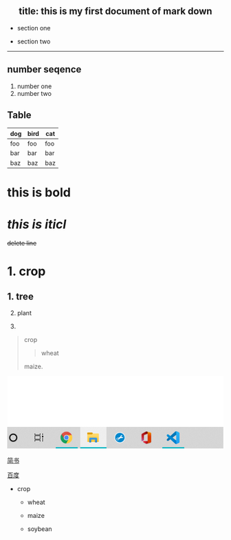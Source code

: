 ## <center> title: this is my first document of mark down<center>

- <p align="left"> section one 
- section two

---

## number seqence

1. number one
2. number two

## Table

dog | bird | cat
----|------|----
foo | foo  | foo
bar | bar  | bar
baz | baz  | baz


# **this is bold**

# _this is iticl_

~~delete line~~


# 1. crop

## 1. tree

2. plant

3. 

> crop
> > wheat
>
> maize.
> 

!["kkk"](./pic/JJJJ.PNG)


[简书](http://jianshu.com)

[百度](http://baidu.com)

- crop

  - wheat
  
  - maize
  
  - soybean

